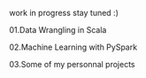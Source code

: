 work in progress
stay tuned :)

01.Data Wrangling in Scala

02.Machine Learning with PySpark

03.Some of my personnal projects
